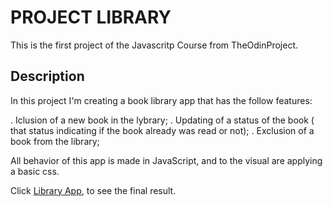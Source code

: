# PROJECT LIBRARY

This is the first project of the Javascritp Course from TheOdinProject.

## Description

In this project I'm creating a book library app that has the follow features:

. Iclusion of a new book in the lybrary;
. Updating of a status of the book ( that status indicating if the book already was read or not);
. Exclusion of a book from the library;

All behavior of this app is made in JavaScript, and to the visual are applying a basic css.

Click [Library App](), to see the final result.
